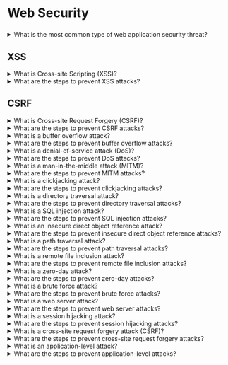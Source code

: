 # Web Security

###

<details>

<summary>What is the most common type of web application security threat?</summary>

The most common type of web application security threat is SQL injection.

</details>



## XSS

<details>

<summary>What is Cross-site Scripting (XSS)?</summary>

Cross-site scripting (XSS) is a type of security vulnerability that allows an attacker to inject malicious code into a web application.

</details>

<details>

<summary>What are the steps to prevent XSS attacks?</summary>

The steps to prevent XSS attacks include input validation, output encoding, and context-sensitive output escaping.

</details>

## CSRF

<details>

<summary>What is Cross-site Request Forgery (CSRF)?</summary>

Cross-site request forgery (CSRF) is a type of attack that tricks a user into making an unintended request to a web application.

</details>

<details>

<summary>What are the steps to prevent CSRF attacks?</summary>

The steps to prevent CSRF attacks include using a secret token, validating the HTTP request method, and using a CAPTCHA.

</details>

<details>

<summary>What is a buffer overflow attack?</summary>

A buffer overflow attack is a type of attack that occurs when an attacker sends more data than a web application can handle, causing the application to crash or become vulnerable to further exploits.

</details>

<details>

<summary>What are the steps to prevent buffer overflow attacks?</summary>

The steps to prevent buffer overflow attacks include input validation, output encoding, and avoiding insecure programming techniques.

</details>

<details>

<summary>What is a denial-of-service attack (DoS)?</summary>

A denial-of-service attack (DoS) is a type of attack that prevents users from accessing a web application by flooding it with requests.

</details>

<details>

<summary>What are the steps to prevent DoS attacks?</summary>

The steps to prevent DoS attacks include rate limiting, request filtering, and using a web application firewall (WAF).

</details>

<details>

<summary>What is a man-in-the-middle attack (MITM)?</summary>

A man-in-the-middle attack (MITM) is a type of attack that allows an attacker to intercept and modify data sent between two parties.

</details>

<details>

<summary>What are the steps to prevent MITM attacks?</summary>

The steps to prevent MITM attacks include using a secure protocol such as HTTPS, implementing certificate pinning, and using a public key infrastructure (PKI).

</details>

<details>

<summary>What is a clickjacking attack?</summary>

A clickjacking attack is a type of attack that tricks a user into clicking on a hidden link or button on a web page.

</details>

<details>

<summary>What are the steps to prevent clickjacking attacks?</summary>

The steps to prevent clickjacking attacks include using the X-Frame-Options header, implementing content security policy (CSP), and using framebusting techniques.

</details>

<details>

<summary>What is a directory traversal attack?</summary>

A directory traversal attack is a type of attack that allows an attacker to access restricted directories and files on a web server.

</details>

<details>

<summary>What are the steps to prevent directory traversal attacks?</summary>

The steps to prevent directory traversal attacks include input validation, output encoding, and using an access control list (ACL).

</details>

<details>

<summary>What is a SQL injection attack?</summary>

A SQL injection attack is a type of attack that allows an attacker to execute malicious SQL commands on a database.

</details>

<details>

<summary>What are the steps to prevent SQL injection attacks?</summary>

The steps to prevent SQL injection attacks include input validation, output encoding, and using parameterized queries.

</details>

<details>

<summary>What is an insecure direct object reference attack?</summary>

An insecure direct object reference attack is a type of attack that allows an attacker to access restricted objects on a web application.

</details>

<details>

<summary>What are the steps to prevent insecure direct object reference attacks?</summary>

The steps to prevent insecure direct object reference attacks include input validation, output encoding, and using access control lists (ACLs).

</details>

<details>

<summary>What is a path traversal attack?</summary>

A path traversal attack is a type of attack that allows an attacker to access restricted files and directories on a web server.

</details>

<details>

<summary>What are the steps to prevent path traversal attacks?</summary>

The steps to prevent path traversal attacks include input validation, output encoding, and using an access control list (ACL).

</details>

<details>

<summary>What is a remote file inclusion attack?</summary>

A remote file inclusion attack is a type of attack that allows an attacker to inject malicious code into a web application.

</details>

<details>

<summary>What are the steps to prevent remote file inclusion attacks?</summary>

The steps to prevent remote file inclusion attacks include input validation, output encoding, and using a whitelist of file types.

</details>

<details>

<summary>What is a zero-day attack?</summary>

A zero-day attack is a type of attack that exploits a previously unknown vulnerability in a web application.

</details>

<details>

<summary>What are the steps to prevent zero-day attacks?</summary>

The steps to prevent zero-day attacks include patching vulnerabilities, using a web application firewall (WAF), and monitoring system logs.

</details>

<details>

<summary>What is a brute force attack?</summary>

A brute force attack is a type of attack that attempts to guess passwords or encryption keys by trying every possible combination.

</details>

<details>

<summary>What are the steps to prevent brute force attacks?</summary>

The steps to prevent brute force attacks include using strong passwords, implementing two-factor authentication, and using a web application firewall (WAF).

</details>

<details>

<summary>What is a web server attack?</summary>

A web server attack is a type of attack that targets the web server hosting a web application.

</details>

<details>

<summary>What are the steps to prevent web server attacks?</summary>

The steps to prevent web server attacks include hardening the server, keeping software up-to-date, and using a web application firewall (WAF).

</details>

<details>

<summary>What is a session hijacking attack?</summary>

A session hijacking attack is a type of attack that allows an attacker to take control of a user’s session.

</details>

<details>

<summary>What are the steps to prevent session hijacking attacks?</summary>

The steps to prevent session hijacking attacks include using secure protocols such as HTTPS, regenerating the session ID, and using two-factor authentication.

</details>

<details>

<summary>What is a cross-site request forgery attack (CSRF)?</summary>

A cross-site request forgery attack (CSRF) is a type of attack that tricks a user into making an unintended request to a web application.

</details>

<details>

<summary>What are the steps to prevent cross-site request forgery attacks?</summary>

The steps to prevent cross-site request forgery attacks include using a secret token, validating the HTTP request method, and using a CAPTCHA.

</details>

<details>

<summary>What is an application-level attack?</summary>

An application-level attack is a type of attack that targets the application logic of a web application.

</details>

<details>

<summary>What are the steps to prevent application-level attacks?</summary>

The steps to prevent application-level attacks include input validation, output encoding, and using a web application firewall (WAF).

</details>
